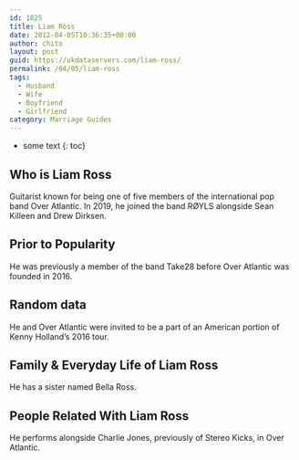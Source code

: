 ```yaml
---
id: 1825
title: Liam Ross
date: 2012-04-05T10:36:35+00:00
author: chito
layout: post
guid: https://ukdataservers.com/liam-ross/
permalink: /04/05/liam-ross
tags:
  - Husband
  - Wife
  - Boyfriend
  - Girlfriend
category: Marriage Guides
---
```


* some text
{: toc}
          
          
## Who is  Liam Ross
                  
                  
                  
Guitarist known for being one of five members of the international pop band Over Atlantic. In 2019, he joined the band RØYLS alongside Sean Killeen and Drew Dirksen. 
                  
                
                
                
## Prior to Popularity 
                  
                  
                  
He was previously a member of the band Take28 before Over Atlantic was founded in 2016.
                  
                
                
                
## Random data 
                  
                  
                  
He and Over Atlantic were invited to be a part of an American portion of Kenny Holland&#8217;s 2016 tour.
                  
                
                
                
## Family & Everyday Life of Liam Ross
                  
                  
                  
He has a sister named Bella Ross.
                  
                
                
                
## People Related With  Liam Ross
                  
                  
                  
He performs alongside Charlie Jones, previously of Stereo Kicks, in Over Atlantic.
                  
                
              
            
          
          
          
    
    
  
